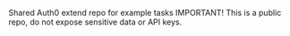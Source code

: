 Shared Auth0 extend repo for example tasks
IMPORTANT!  This is a public repo,  do not expose sensitive data or API keys.
